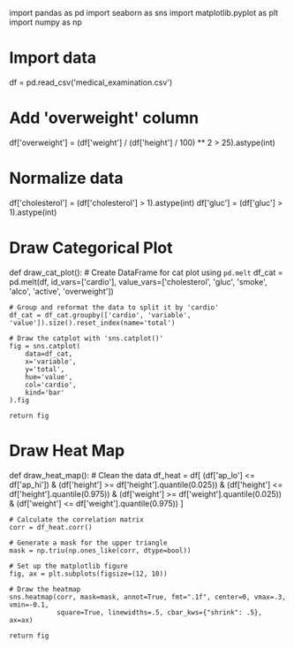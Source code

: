 
import pandas as pd
import seaborn as sns
import matplotlib.pyplot as plt
import numpy as np

# Import data
df = pd.read_csv('medical_examination.csv')

# Add 'overweight' column
df['overweight'] = (df['weight'] / (df['height'] / 100) ** 2 > 25).astype(int)

# Normalize data
df['cholesterol'] = (df['cholesterol'] > 1).astype(int)
df['gluc'] = (df['gluc'] > 1).astype(int)

# Draw Categorical Plot
def draw_cat_plot():
    # Create DataFrame for cat plot using `pd.melt`
    df_cat = pd.melt(df, 
                     id_vars=['cardio'], 
                     value_vars=['cholesterol', 'gluc', 'smoke', 'alco', 'active', 'overweight'])

    # Group and reformat the data to split it by 'cardio'
    df_cat = df_cat.groupby(['cardio', 'variable', 'value']).size().reset_index(name='total')

    # Draw the catplot with 'sns.catplot()'
    fig = sns.catplot(
        data=df_cat,
        x='variable',
        y='total',
        hue='value',
        col='cardio',
        kind='bar'
    ).fig

    return fig

# Draw Heat Map
def draw_heat_map():
    # Clean the data
    df_heat = df[
        (df['ap_lo'] <= df['ap_hi']) &
        (df['height'] >= df['height'].quantile(0.025)) &
        (df['height'] <= df['height'].quantile(0.975)) &
        (df['weight'] >= df['weight'].quantile(0.025)) &
        (df['weight'] <= df['weight'].quantile(0.975))
    ]

    # Calculate the correlation matrix
    corr = df_heat.corr()

    # Generate a mask for the upper triangle
    mask = np.triu(np.ones_like(corr, dtype=bool))

    # Set up the matplotlib figure
    fig, ax = plt.subplots(figsize=(12, 10))

    # Draw the heatmap
    sns.heatmap(corr, mask=mask, annot=True, fmt=".1f", center=0, vmax=.3, vmin=-0.1,
                square=True, linewidths=.5, cbar_kws={"shrink": .5}, ax=ax)

    return fig
